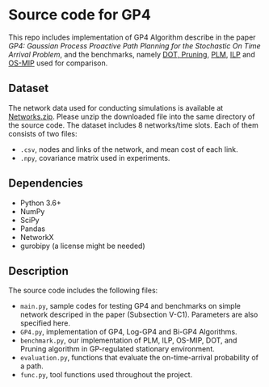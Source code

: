 # Source code for GP4
This repo includes implementation of GP4 Algorithm describe in the paper *GP4: Gaussian Process Proactive Path Planning for the Stochastic On Time Arrival Problem*, and the benchmarks, namely [DOT, Pruning](https://www.sciencedirect.com/science/article/pii/S0191261520303271), [PLM](https://ieeexplore.ieee.org/abstract/document/7273960?casa_token=rMAE3kIG0xkAAAAA:I6GYS4_RNCLbgSXtUE1kJg5e0opekcn9eFL9Z6HQli33LOEg6YpBjqJmeskW9nyDKT9oQN6MM-uV), [ILP](https://ieeexplore.ieee.org/document/8543229) and [OS-MIP](https://www.sciencedirect.com/science/article/pii/S0191261515301429) used for comparison.

## Dataset
The network data used for conducting simulations is available at [Networks.zip](https://drive.google.com/file/d/12L7PRDGWPF-S6sz-tFMFgfeBZWwQwVaV/view?usp=sharing). Please unzip the downloaded file into the same directory of the source code.
The dataset includes 8 networks/time slots. Each of them consists of two files:
- `.csv`, nodes and links of the network, and mean cost of each link.
- `.npy`, covariance matrix used in experiments.

## Dependencies
- Python 3.6+
- NumPy
- SciPy
- Pandas
- NetworkX
- gurobipy (a license might be needed)

## Description
The source code includes the following files:
- `main.py`, sample codes for testing GP4 and benchmarks on simple network descriped in the paper (Subsection V-C1). Parameters are also specified here.
- `GP4.py`, implementation of GP4, Log-GP4 and Bi-GP4 Algorithms.
- `benchmark.py`, our implementation of PLM, ILP, OS-MIP, DOT, and Pruning algorithm in GP-regulated stationary environment.
- `evaluation.py`, functions that evaluate the on-time-arrival probability of a path.
- `func.py`, tool functions used throughout the project.
